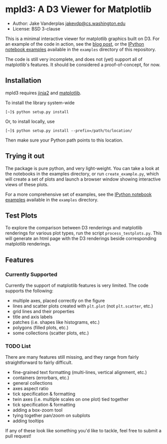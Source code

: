 mpld3: A D3 Viewer for Matplotlib
=================================

- Author: Jake Vanderplas <jakevdp@cs.washington.edu>
- License: BSD 3-clause

This is a minimal interactive viewer for matplotlib graphics built on D3.
For an example of the code in action, see the [blog post](http://jakevdp.github.io/blog/2013/12/19/a-d3-viewer-for-matplotlib/), or the
[IPython notebook examples](http://nbviewer.ipython.org/github/jakevdp/mpld3/tree/master/examples/)
available in the ``examples`` directory of this repository.

The code is still very incomplete, and does not (yet) support all of
matplotlib's features.  It should be considered a proof-of-concept, for now.

Installation
------------
mpld3 requires [jinja2](http://jinja.pocoo.org/) and
[matplotlib](http://matplotlib.org).

To install the library system-wide

    [~]$ python setup.py install

Or, to install locally, use

    [~]$ python setup.py install --prefix=/path/to/location/

Then make sure your Python path points to this location.

Trying it out
-------------
The package is pure python, and very light-weight.  You can take a look at
the notebooks in the examples directory, or run ``create_example.py``, which
will create a set of plots and launch a browser window showing interactive
views of these plots.

For a more comprehensive set of examples, see the
[IPython notebook examples](http://nbviewer.ipython.org/github/jakevdp/mpld3/tree/master/examples/) available in the ``examples`` directory.

Test Plots
----------
To explore the comparison between D3 renderings and matplotlib renderings for
various plot types, run the script ``process_testplots.py``.  This will generate
an html page with the D3 renderings beside corresponding matplotlib renderings.

Features
--------
### Currently Supported

Currently the support of matplotlib features is very limited.  The code
supports the following:

- multiple axes, placed correctly on the figure
- lines and scatter plots created with ``plt.plot`` (not ``plt.scatter``, etc.)
- grid lines and their properties
- title and axis labels
- patches (i.e. shapes like histograms, etc.)
- polygons (filled plots, etc.)
- some collections (scatter plots, etc.)

### TODO List

There are many features still missing, and they range from fairly
straightforward to fairly difficult.

- fine-grained text formatting (multi-lines, vertical alignment, etc.)
- containers (errorbars, etc.)
- general collections
- axes aspect ratio
- tick specification & formatting
- twin axes (i.e. multiple scales on one plot) tied together
- tick specification & formatting
- adding a box-zoom tool
- tying together pan/zoom on subplots
- adding tooltips

If any of these look like something you'd like to tackle, feel free to submit
a pull request!
